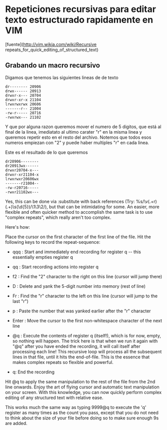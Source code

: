# Repeticiones recursivas para editar texto estructurado rapidamente en VIM
[fuente](http://vim.wikia.com/wiki/Recursive repeats_for_quick_editing_of_structured_text)

## Grabando un macro recursivo

Digamos que tenemos las siguientes lineas de de texto

```code
dr-------- 20906
drwx------ 20913
drwxr-x--- 20704
drwxr-xr-x 21104
lrwxrwxrwx 20606
-------r-- 21004
-rw-r----- 20716
-rwxrwx--- 21102
```

Y que por alguna razon queremos mover el numero de 5 digitos, que está al final de la
linea, imediatato al ultimo carater "r" en la misma linea y queremos repetir esto
en el resto del archivo. Notemos que todos esos numeros empiezan con "2" y puede
haber multiples "r" en cada linea.

Este es el resultado de lo que queremos

```code
dr20906--------
dr20913wx------
drwxr20704-x---
drwxr-xr21104-x
lrwxrwxr20606wx
-------r21004--
-rw-r20716-----
-rwxr21102wx---
```

Yes, this can be done via :substitute with back references
(Try: %s/\v(.+r)(.+)\s(\d{5})/\1\3\2/), but that can be intimidating for some.
An easier, more flexible and often quicker method to accomplish the same task is to
use "complex repeats", which really aren't too complex.


Here's how:

Place the cursor on the first character of the first line of the file.
Hit the following keys to record the repeat-sequence:

* qqq : Start and immediately end recording for register q -- this essentially empties register q

* qq : Start recording actions into register q

* f2 : Find the "2" character to the right on this line (cursor will jump there)
* D : Delete and yank the 5-digit number into memory (rest of line)
* Fr : Find the "r" character to the left on this line (cursor will jump to the last "r")

* p : Paste the number that was yanked earlier after the "r" character

* Enter : Move the cursor to the first non-whitespace character of the next line

* @q : Execute the contents of register q (itself!), which is for now, empty,
so nothing will happen. The trick here is that when we run it again with "@q"
after you have ended the recording, it will call itself after processing each
line! This recursive loop will process all the subsequent lines in that file,
until it hits the end-of-file. This is the essence that makes complex repeats
so flexible and powerful.

* q: End the recording

Hit @q to apply the same manipulation to the rest of the file from the 2nd
line onwards. Enjoy the art of flying cursor and automatic text manipulation on
your screen. With this knowledge, you can now quickly perform complex editing of any
structured text with relative ease.

This works much the same way as typing 9999@q to execute the 'q' register as
many times as the count you pass, except that you do not need to think about
the size of your file before doing so to make sure enough 9s are added.
